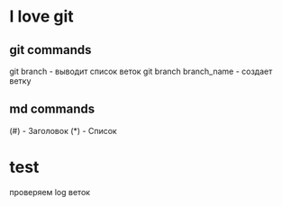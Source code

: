 # I love git

## git commands
git branch - выводит список веток
git branch branch_name - создает ветку



## md commands


  (#) - Заголовок
  (*) - Cписок

  # test
   проверяем log веток
